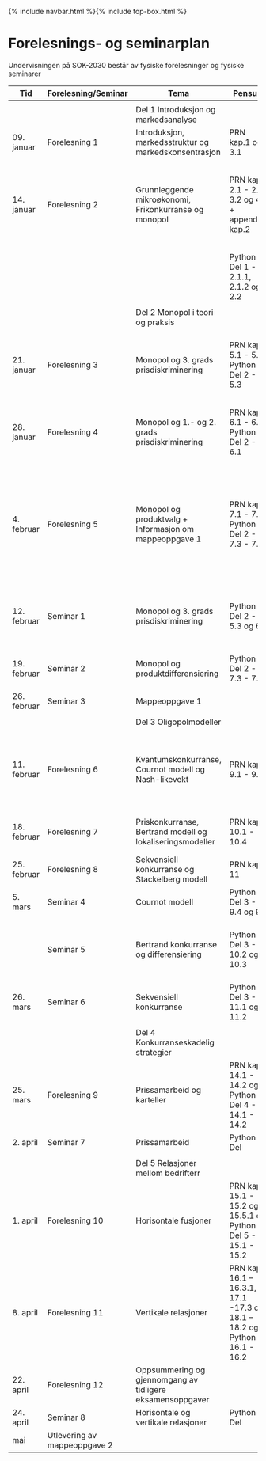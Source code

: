 {% include navbar.html %}{% include top-box.html %}
# Forelesnings- og seminarplan  
Undervisningen på SOK-2030 består av fysiske forelesninger og fysiske seminarer






| Tid        | Forelesning/Seminar      | Tema                   | Pensum |    Ressurser |       
|------------|--------------|------------------------|-------------------|-------|      
|   |    |   |   |
|            |  |Del 1 Introduksjon og markedsanalyse|    |
|09. januar  |Forelesning 1 |Introduksjon, markedsstruktur og markedskonsentrasjon            |PRN kap.1 og 3.1  |[Forelesning 1](/Forelesning 1 - introduksjon.pdf)|    
|14. januar  |Forelesning 2 |Grunnleggende mikroøkonomi, Frikonkurranse og monopol |PRN kap. 2.1 - 2.2, 3.2 og 4.1 + appendiks kap.2  |[Forelesning 2](/Forelesning 2 - grunnleggende mikrøkonomi.pdf)[Notater 2](/Notater til forelesning 2 – Grunnleggende mikroøkonomi.pdf)[Løsning oppgave 1](Løsning oppgave 1.pdf)|
|     |     |     |Python Del 1 - 2.1.1, 2.1.2 og 2.2||
|   |   |  |
|            |              |Del 2 Monopol i teori og praksis|    |
|21. januar  |Forelesning 3  |Monopol og 3. grads prisdiskriminering    |PRN kap. 5.1 - 5.5 Python Del 2 - 5.3| [Forelesning 3](/Forelesning 3 - monopol og prisdiskriminering.pdf)[Notater 3](/Notater til forelesning 3 – monopol og 3. grads prisdiskriminering.pdf)|
|28. januar  |Forelesning 4 | Monopol og 1.- og 2. grads prisdiskriminering  |PRN kap. 6.1 - 6.3 Python Del 2 - 6.1| [Forelesning 4](/Forelesning 4 - monopol og prisdiskriminering.pdf) [Notater 4](/Notater til forelesning 4 – monopol og  prisdiskriminering.pdf)|
|4. februar |Forelesning 5|Monopol og produktvalg + Informasjon om mappeoppgave 1| PRN kap. 7.1 - 7.5 Python Del 2 - 7.3 - 7.5 |[Forelesning 4](/Forelesning 5 - monopol, produktvalg og kvalitet.pdf)[Mappeoppgave 1 - innhold og struktur](/Mappoppgave I - innhold og struktur.pdf)[Notater 5](/Notater til forelesning 5 - monopol, produktvalg og kvalitet.pdf) |  
|12. februar |Seminar 1 |Monopol og 3. grads prisdiskriminering |Python Del 2 - 5.3 og 6.1 |[Oppgave monopol og 3. grads prisdiskriminering](/Seminar 1 - Oppgaver monopol, prisdiskriminering og produktutvalg.pdf) |
|19. februar |Seminar 2|Monopol og produktdifferensiering| Python Del 2 - 7.3 - 7.5 |[Oppgave monopol og produktdifferensiering](/Seminar 2 - monopol og produktdifferensiering.pdf) | 
|26. februar |Seminar 3   |  Mappeoppgave 1 ||
|   |   |  |
|            |              |Del 3 Oligopolmodeller|    |
|11. februar |Forelesning 6|Kvantumskonkurranse, Cournot modell og Nash-likevekt| PRN kap. 9.1 - 9.5 |[Forelesning 6](/Forelesning 6 - Kvantumskonkurranse og Cournot modell.pdf)[Notater 6](/Notater til forelesning 6 – Kvantumskonkurranse og Cournot modell.pdf)|
|18. februar|Forelesning 7 |Priskonkurranse, Bertrand modell og lokaliseringsmodeller |PRN kap. 10.1 - 10.4| [Forelesning 6](/Forelesning 7 - Priskonkurranse og Bertrand modell.pdf) |
|25. februar |Forelesning 8 | Sekvensiell konkurranse og Stackelberg modell|PRN kap. 11 | |
|5. mars |Seminar 4|Cournot modell|Python Del 3 - 9.4 og 9.5| [Oppgave Cournot modell](/Seminar 4 - Cournot modell.pdf) |
||Seminar 5|Bertrand konkurranse og differensiering| Python Del 3 - 10.2 og 10.3|[Oppgave Bertrand konkurranse og differensiering](/Seminar 5 - Oppgave Bertrand konkurranse og differensiering.pdf)  | 
|26. mars|Seminar 6|Sekvensiell konkurranse|Python Del 3 - 11.1 og 11.2|[Oppgave sekvensiell konkurranse](/Seminar 6 - Oppgave sekvensiell konkurranse.pdf) |
|   |   |  |
|            |              |Del 4 Konkurranseskadelig strategier|    |
|25. mars|Forelesning 9 |Prissamarbeid og karteller  |PRN kap. 14.1 - 14.2 og Python Del 4 - 14.1 - 14.2| |
|2. april |Seminar 7| Prissamarbeid|  Python Del  |   |   
  |   |   | |
|      |      |Del 5 Relasjoner mellom bedrifterr|    |
|1. april|Forelesning 10 |Horisontale fusjoner          |PRN kap. 15.1 - 15.2 og 15.5.1 og Python Del 5 - 15.1 - 15.2  |  |
|8. april|Forelesning 11|Vertikale relasjoner |PRN kap. 16.1 – 16.3.1, 17.1 -17.3 og 18.1 – 18.2 og Python 16.1 - 16.2| |  
|22. april|Forelesning 12|Oppsummering og gjennomgang av tidligere eksamensoppgaver  ||   
|24. april |Seminar 8|Horisontale og vertikale relasjoner|  Python Del  |   |   
|mai| Utlevering av mappeoppgave 2|  |  |




